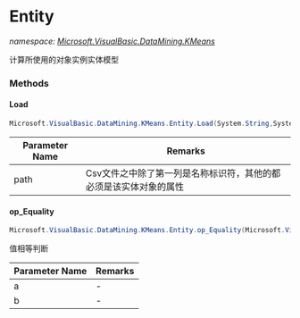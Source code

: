 ﻿# Entity
_namespace: [Microsoft.VisualBasic.DataMining.KMeans](./index.md)_

计算所使用的对象实例实体模型



### Methods

#### Load
```csharp
Microsoft.VisualBasic.DataMining.KMeans.Entity.Load(System.String,System.String)
```


|Parameter Name|Remarks|
|--------------|-------|
|path|Csv文件之中除了第一列是名称标识符，其他的都必须是该实体对象的属性|


#### op_Equality
```csharp
Microsoft.VisualBasic.DataMining.KMeans.Entity.op_Equality(Microsoft.VisualBasic.DataMining.KMeans.Entity,Microsoft.VisualBasic.DataMining.KMeans.Entity)
```
值相等判断

|Parameter Name|Remarks|
|--------------|-------|
|a|-|
|b|-|



